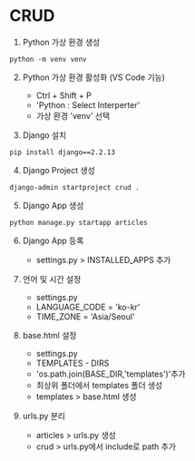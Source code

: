 # CRUD

1. Python 가상 환경 생성
```
python -m venv venv
```

2. Python 가상 환경 활성화 (VS Code 기능)
    - Ctrl + Shift + P
    - 'Python : Select Interperter'
    - 가상 환경 'venv' 선택

3. Django 설치
```
pip install django==2.2.13
```

4. Django Project 생성
```
django-admin startproject crud .
```

5. Django App 생성
```
python manage.py startapp articles
```

6. Django App 등록
    - settings.py > INSTALLED_APPS 추가

7. 언어 및 시간 설정
    - settings.py
    - LANGUAGE_CODE = 'ko-kr'
    - TIME_ZONE = 'Asia/Seoul'

8. base.html 설정
    - settings.py
    - TEMPLATES - DIRS
    - 'os.path.join(BASE_DIR,'templates')'추가
    - 최상위 폴더에서 templates 폴더 생성
    - templates > base.html 생성

9. urls.py 분리
    - articles > urls.py 생성
    - crud > urls.py에서 include로 path 추가